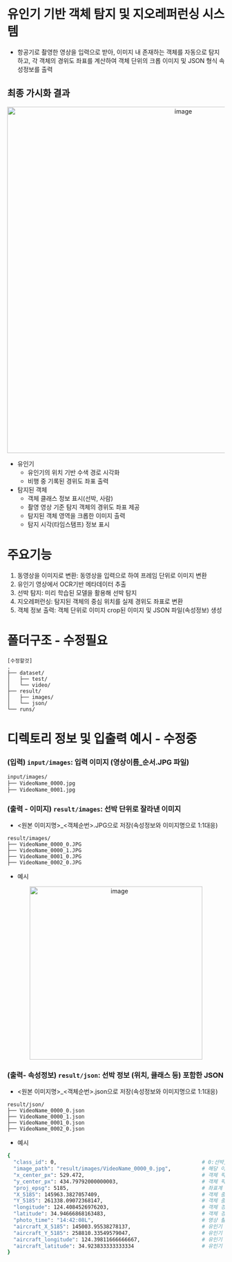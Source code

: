 # 유인기 기반 객체 탐지 및 지오레퍼런싱 시스템
- 항공기로 촬영한 영상을 입력으로 받아, 이미지 내 존재하는 객체를 자동으로 탐지하고,
각 객체의 경위도 좌표를 계산하여 객체 단위의 크롭 이미지 및 JSON 형식 속성정보를 출력

## 최종 가시화 결과
<div align="center">
<img width="800" alt="image" src="https://github.com/user-attachments/assets/7a281e26-7e8f-4cb8-89ba-d48cde921bf7" />
</div>

- 유인기
  - 유인기의 위치 기반 수색 경로 시각화
  - 비행 중 기록된 경위도 좌표 출력
- 탐지된 객체
  - 객체 클래스 정보 표시(선박, 사람)
  - 촬영 영상 기준 탐지 객체의 경위도 좌표 제공
  - 탐지된 객체 영역을 크롭한 이미지 출력
  - 탐지 시각(타임스탬프) 정보 표시

# 주요기능
1. 동영상을 이미지로 변환: 동영상을 입력으로 하여 프레임 단위로 이미지 변환
2. 유인기 영상에서 OCR기반 메타데이터 추출
3. 선박 탐지: 미리 학습된 모델을 활용해 선박 탐지
4. 지오레퍼런싱: 탐지된 객체의 중심 위치를 실제 경위도 좌표로 변환
5. 객체 정보 출력: 객체 단위로 이미지 crop된 이미지 및 JSON 파일(속성정보) 생성


# 폴더구조 - 수정필요
```
[수정할것]
.
├── dataset/
│   ├── test/
│   └── video/
├── result/
│   ├── images/
│   └── json/
└── runs/
```

# 디렉토리 정보 및 입출력 예시 - 수정중
### (입력) `input/images`: 입력 이미지 (영상이름_순서.JPG 파일)
```bash
input/images/
├── VideoName_0000.jpg
├── VideoName_0001.jpg
```

### (출력 - 이미지) `result/images`: 선박 단위로 잘라낸 이미지
- <원본 이미지명>_<객체순번>.JPG으로 저장(속성정보와 이미지명으로 1:1대응)
```
result/images/
├── VideoName_0000_0.JPG
├── VideoName_0000_1.JPG
├── VideoName_0001_0.JPG
├── VideoName_0002_0.JPG
```

- 예시
<div align="center">
<img width="400" alt="image" src="https://github.com/user-attachments/assets/fdfc1483-8161-4414-ae7b-b3a6e7858b55" />
</div>

### (출력- 속성정보) `result/json`: 선박 정보 (위치, 클래스 등) 포함한 JSON
- <원본 이미지명>_<객체순번>.json으로 저장(속성정보와 이미지명으로 1:1대응)
```
result/json/
├── VideoName_0000_0.json
├── VideoName_0000_1.json
├── VideoName_0001_0.json
├── VideoName_0002_0.json
```


- 예시
```bash
{
  "class_id": 0,                                               # 0:선박, 1:사람(현재는 선박 기준으로 개발됨. 추후 사람 클래스 추가 예정)
  "image_path": "result/images/VideoName_0000_0.jpg",          # 해당 이미지 경로
  "x_center_px": 529.472,                                      # 객체 픽셀 x좌표
  "y_center_px": 434.79792000000003,                           # 객체 픽셀 y좌표
  "proj_epsg": 5185,                                           # 좌표계
  "X_5185": 145963.3827057409,                                 # 객체 중심 위치(5185 기준)
  "Y_5185": 261338.09072368147,                                # 객체 중심 위치(5185 기준)
  "longitude": 124.4084526976203,                              # 객체 경위도 좌표
  "latitude": 34.94666868163483,                               # 객체 경위도 좌표
  "photo_time": "14:42:08L",                                   # 영상 촬영 시간
  "aircraft_X_5185": 145003.95538278137,                       # 유인기 위치(5185 기준)
  "aircraft_Y_5185": 258810.33549579047,                       # 유인기 위치(5185 기준)
  "aircraft_longitude": 124.39811666666667,                    # 유인기 경위도 좌표
  "aircraft_latitude": 34.923833333333334                      # 유인기 경위도 좌표
}
```
